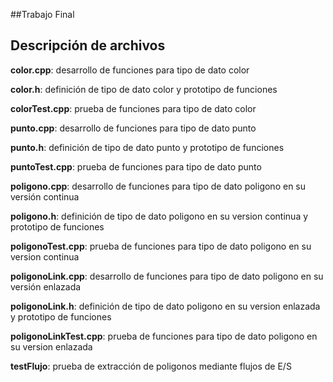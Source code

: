 ##Trabajo Final

## Descripción de archivos

**color.cpp**: desarrollo de funciones para tipo de dato color

**color.h**: definición de tipo de dato color y prototipo de funciones

**colorTest.cpp**: prueba de funciones para tipo de dato color

**punto.cpp**: desarrollo de funciones para tipo de dato punto

**punto.h**: definición de tipo de dato punto y prototipo de funciones

**puntoTest.cpp**: prueba de funciones para tipo de dato punto

**poligono.cpp**: desarrollo de funciones para tipo de dato poligono en su versión continua

**poligono.h**: definición de tipo de dato poligono en su version continua y prototipo de funciones

**poligonoTest.cpp**: prueba de funciones para tipo de dato poligono en su version continua

**poligonoLink.cpp**: desarrollo de funciones para tipo de dato poligono en su versión enlazada

**poligonoLink.h**: definición de tipo de dato poligono en su version enlazada y prototipo de funciones

**poligonoLinkTest.cpp**: prueba de funciones para tipo de dato poligono en su version enlazada

**testFlujo**: prueba de extracción de poligonos mediante flujos de E/S 
